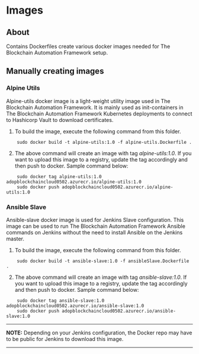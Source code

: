 # Images

## About
Contains Dockerfiles create various docker images needed for The Blockchain Automation Framework setup.

## Manually creating images ##

### Alpine Utils ###

Alpine-utils docker image is a light-weight utility image used in The Blockchain Automation Framework. It is mainly used as init-containers in The Blockchain Automation Framework Kubernetes deployments to connect to Hashicorp Vault to download certificates.

1. To build the image, execute the following command from this folder. 
```
	sudo docker build -t alpine-utils:1.0 -f alpine-utils.Dockerfile .

```
2. The above command will create an image with tag *alpine-utils:1.0*. If you want to upload this image to a registry, update the tag accordingly and then push to docker. Sample command below:
```
	sudo docker tag alpine-utils:1.0 adopblockchaincloud0502.azurecr.io/alpine-utils:1.0
	sudo docker push adopblockchaincloud0502.azurecr.io/alpine-utils:1.0
```

### Ansible Slave ###

Ansible-slave docker image is used for Jenkins Slave configuration. This image can be used to run The Blockchain Automation Framework Ansible commands on Jenkins without the need to install Ansible on the Jenkins master.

1. To build the image, execute the following command from this folder. 
```
	sudo docker build -t ansible-slave:1.0 -f ansibleSlave.Dockerfile .

```
2. The above command will create an image with tag *ansible-slave:1.0*. If you want to upload this image to a registry, update the tag accordingly and then push to docker. Sample command below:
```
	sudo docker tag ansible-slave:1.0 adopblockchaincloud0502.azurecr.io/ansible-slave:1.0
	sudo docker push adopblockchaincloud0502.azurecr.io/ansible-slave:1.0
```

---
**NOTE:** Depending on your Jenkins configuration, the Docker repo may have to be public for Jenkins to download this image.

---